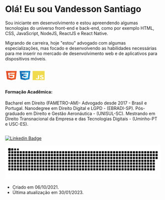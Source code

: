 # Olá! Eu sou Vandesson Santiago

Sou iniciante em desenvolvimento e estou apreendendo algumas tecnologias do universo front-end e back-end, como por exemplo HTML, CSS, JavaScript, NodeJS, ReactJS e React Native.

Migrando de carreira, hoje "estou" advogado com algumas especializações, mas focado e desenvolvendo as habilidades necessárias para me inserir no mercado de desenvolvimento web e de aplicativos para dispositivos móveis.

<div style="display: inline_block"><br>
  
  <img align="center" alt="Vand-HTML" height="30" width="40" src="https://raw.githubusercontent.com/devicons/devicon/master/icons/html5/html5-original.svg">
  <img align="center" alt="Vand-CSS" height="30" width="40" src="https://raw.githubusercontent.com/devicons/devicon/master/icons/css3/css3-original.svg">
  <img align="center" alt="Vand-Js" height="30" width="40" src="https://raw.githubusercontent.com/devicons/devicon/master/icons/javascript/javascript-plain.svg">
</div>

##
<h4>Formação Acadêmica:</h4>

Bacharel em Direito (FAMETRO-AM)- Advogado desde 2017 - Brasil e Portugal.
Nanodegree em Direito Digital e LGPD - (EBRADI-SP).
Pós-graduado em Direito e Gestão Aeronáutica - (UNISUL-SC).
Mestrando em Direito Transnacional da Empresa e das Tecnologias Digitais - (Uminho-PT e USC-ES).

##

[![Linkedin Badge](https://img.shields.io/badge/-Vandesson%20Santiago-26ab8c?style=flat-square&logo=Linkedin&logoColor=white&link=https://www.linkedin.com/in/vandesson-santiago-95780b79/)](https://www.linkedin.com/in/vandesson-santiago-95780b79/)

<div> 
   
  ![Snake animation](https://github.com/vandessonsantiago/vandessonsantiago/blob/output/github-contribution-grid-snake.svg)
 
</div>

- Criado em 06/10/2021.
- Última atualização em 30/01/2023.
